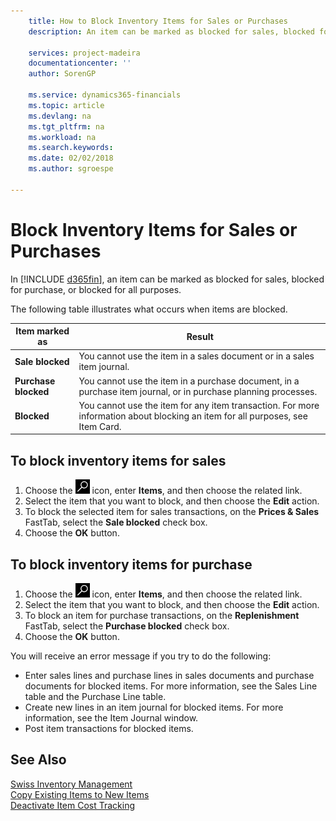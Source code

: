 ```yaml
---
    title: How to Block Inventory Items for Sales or Purchases
    description: An item can be marked as blocked for sales, blocked for purchase, or blocked for all purposes.

    services: project-madeira
    documentationcenter: ''
    author: SorenGP

    ms.service: dynamics365-financials
    ms.topic: article
    ms.devlang: na
    ms.tgt_pltfrm: na
    ms.workload: na
    ms.search.keywords:
    ms.date: 02/02/2018
    ms.author: sgroespe

---
```

# Block Inventory Items for Sales or Purchases
In [!INCLUDE [d365fin](../../includes/d365fin_md.md)], an item can be marked as blocked for sales, blocked for purchase, or blocked for all purposes.  

The following table illustrates what occurs when items are blocked.  

|Item marked as|Result|  
|--------------------|------------|  
|**Sale blocked**|You cannot use the item in a sales document or in a sales item journal.|  
|**Purchase blocked**|You cannot use the item in a purchase document, in a purchase item journal, or in purchase planning processes.|  
|**Blocked**|You cannot use the item for any item transaction. For more information about blocking an item for all purposes, see Item Card.|  

## To block inventory items for sales  

1.  Choose the ![Search for Page or Report](../../media/ui-search/search_small.png "Search for Page or Report icon") icon, enter **Items**, and then choose the related link.  
2.  Select the item that you want to block, and then choose the **Edit** action.  
3.  To block the selected item for sales transactions, on the **Prices & Sales** FastTab, select the **Sale blocked** check box.  
4.  Choose the **OK** button.  

## To block inventory items for purchase  

1.  Choose the ![Search for Page or Report](../../media/ui-search/search_small.png "Search for Page or Report icon") icon, enter **Items**, and then choose the related link.  
2.  Select the item that you want to block, and then choose the **Edit** action.  
3.  To block an item for purchase transactions, on the **Replenishment** FastTab, select the **Purchase blocked** check box.  
4.  Choose the **OK** button.  

You will receive an error message if you try to do the following:  

- Enter sales lines and purchase lines in sales documents and purchase documents for blocked items. For more information, see the Sales Line table and the Purchase Line table.  
- Create new lines in an item journal for blocked items. For more information, see the Item Journal window.  
- Post item transactions for blocked items.  

## See Also  
 [Swiss Inventory Management](swiss-inventory-management.md)   
 [Copy Existing Items to New Items](how-to-copy-existing-items-to-new-items.md)   
 [Deactivate Item Cost Tracking](how-to-deactivate-item-cost-tracking.md)
